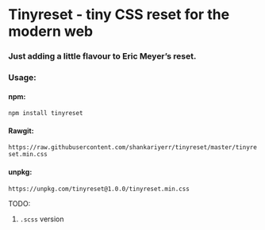 # Tinyreset - tiny CSS reset for the modern web
### Just adding a little flavour to Eric Meyer’s reset. 

### **Usage:**
#### npm:
`npm install tinyreset`

#### Rawgit:
`https://raw.githubusercontent.com/shankariyerr/tinyreset/master/tinyreset.min.css`

#### unpkg: 
`https://unpkg.com/tinyreset@1.0.0/tinyreset.min.css`


TODO:
1.  `.scss`  version